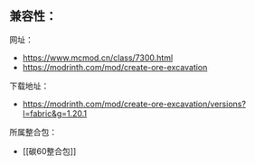 兼容性：
- 

网址：
- https://www.mcmod.cn/class/7300.html
- https://modrinth.com/mod/create-ore-excavation

下载地址：
- https://modrinth.com/mod/create-ore-excavation/versions?l=fabric&g=1.20.1

所属整合包：
- [[碳60整合包]]